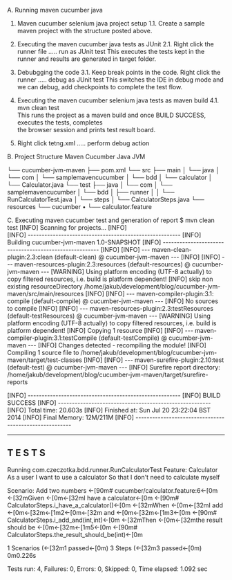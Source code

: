 A.	Running maven cucumber java

1. Maven cucumber selenium java project setup 
   1.1.  Create a sample maven project with the structure posted above. 

2. Executing the maven cucumber java tests as JUnit 
    2.1. Right click the runner file ..... run as JUnit test 
            This executes the tests kept in the runner and results are generated in target folder. 

3. Debubgging the code
   3.1. Keep break points in the code. 
           Right click the runner .....  debug as JUnit test 
           This switches the IDE in debug mode and we can debug, add checkpoints to complete the 
           test flow. 

4. Executing the maven cucumber selenium java tests as maven build
   4.1. mvn clean test  
           This runs the project as a maven build and once BUILD SUCCESS, executes the tests, completes  
           the browser session and prints test result board.

5. Right click tetng.xml ..... perform debug action  



B.	Project Structure Maven Cucumber Java JVM

└── cucumber-jvm-maven
    ├── pom.xml
    └── src
        ├── main
        │   └── java
        │       └── com
        │           └── samplemavencucumber
        │               └── bdd
        │                   └── calculator
        │                       └── Calculator.java
        └── test
            ├── java
            │   └── com
            │       └── samplemavencucumber
            │           └── bdd
            │               ├── runner
            │               │   └── RunCalculatorTest.java
            │               └── steps
            │                   └── CalculatorSteps.java
            └── resources
                └── cucumber
•	└── calculator.feature

C.	Executing maven cucumber test and generation of report
$ mvn clean test
[INFO] Scanning for projects...
[INFO]   
[INFO] -------------------------------------------------------
[INFO] Building cucumber-jvm-maven 1.0-SNAPSHOT
[INFO] -------------------------------------------------------
[INFO]
[INFO] --- maven-clean-plugin:2.3:clean (default-clean) @ cucumber-jvm-maven ---
[INFO]
[INFO] --- maven-resources-plugin:2.3:resources (default-resources) @ cucumber-jvm-maven ---
[WARNING] Using platform encoding (UTF-8 actually) to copy filtered resources, i.e. build is platform dependent!
[INFO] skip non existing resourceDirectory /home/jakub/development/blog/cucumber-jvm-maven/src/main/resources
[INFO]
[INFO] --- maven-compiler-plugin:3.1: compile (default-compile) @ cucumber-jvm-maven ---
[INFO] No sources to compile
[INFO]
[INFO] --- maven-resources-plugin:2.3:testResources (default-testResources) @ cucumber-jvm-maven ---
[WARNING] Using platform encoding (UTF-8 actually) to copy filtered resources, i.e. build is platform dependent!
[INFO] Copying 1 resource
[INFO]
[INFO] --- maven-compiler-plugin:3.1:testCompile (default-testCompile) @ cucumber-jvm-maven ---
[INFO] Changes detected - recompiling the module!
[INFO] Compiling 1 source file to /home/jakub/development/blog/cucumber-jvm-maven/target/test-classes
[INFO]
[INFO] --- maven-surefire-plugin:2.10:test (default-test) @ cucumber-jvm-maven ---
[INFO] Surefire report directory: /home/jakub/development/blog/cucumber-jvm-maven/target/surefire-reports

[INFO] -------------------------------------------------------
[INFO] BUILD SUCCESS
[INFO] -------------------------------------------------------
[INFO] Total time: 20.603s
[INFO] Finished at: Sun Jul 20 23:22:04 BST 2014
[INFO] Final Memory: 12M/211M
[INFO] -------------------------------------------------------

-------------------------------------------------------
 T E S T S
-------------------------------------------------------
Running com.czeczotka.bdd.runner.RunCalculatorTest
Feature: Calculator
  As a user
  I want to use a calculator
  So that I don't need to calculate myself

  Scenario: Add two numbers     ←[90m# cucumber/calculator.feature:6←[0m
    ←[32mGiven ←[0m←[32mI have a calculator←[0m   ←[90m# CalculatorSteps.i_have_a_calculator()←[0m
    ←[32mWhen ←[0m←[32mI add ←[0m←[32m←[1m2←[0m←[32m and ←[0m←[32m←[1m3←[0m          ←[90m# CalculatorSteps.i_add_and(int,int)←[0m
    ←[32mThen ←[0m←[32mthe result should be ←[0m←[32m←[1m5←[0m ←[90m# CalculatorSteps.the_result_should_be(int)←[0m

1 Scenarios (←[32m1 passed←[0m)
3 Steps (←[32m3 passed←[0m)
0m0.226s

Tests run: 4, Failures: 0, Errors: 0, Skipped: 0, Time elapsed: 1.092 sec

